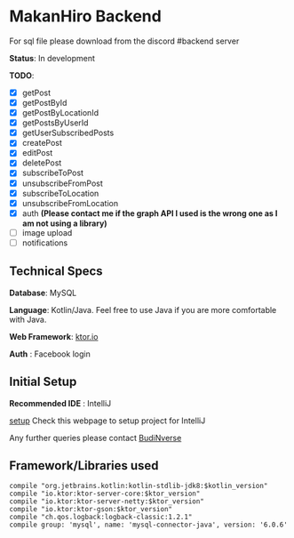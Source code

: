 # MakanHiro Backend

For sql file please download from the discord #backend server

**Status**: In development

**TODO**: 

 - [x] getPost
 - [x] getPostById
 - [x] getPostByLocationId
 - [x] getPostsByUserId
 - [x] getUserSubscribedPosts
 - [x] createPost
 - [x] editPost
 - [x] deletePost
 - [x] subscribeToPost
 - [x] unsubscribeFromPost
 - [x] subscribeToLocation
 - [x] unsubscribeFromLocation
 - [x] auth **(Please contact me if the graph API I used is the wrong one as I am not using a library)**
 - [ ] image upload
 - [ ] notifications
    
## Technical Specs
**Database**: MySQL

**Language**: Kotlin/Java. Feel free to use Java if you are more comfortable with Java.

**Web Framework**: [ktor.io](http://ktor.io/index.html)

**Auth** : Facebook login

## Initial Setup
**Recommended IDE** : IntelliJ

[setup](https://www.jetbrains.com/help/idea/gradle.html) Check this webpage to setup project for IntelliJ

 Any further queries please contact [BudiNverse](https://github.com/BudiNverse)

## Framework/Libraries used

    compile "org.jetbrains.kotlin:kotlin-stdlib-jdk8:$kotlin_version"
    compile "io.ktor:ktor-server-core:$ktor_version"
    compile "io.ktor:ktor-server-netty:$ktor_version"
    compile "io.ktor:ktor-gson:$ktor_version"
    compile "ch.qos.logback:logback-classic:1.2.1"
    compile group: 'mysql', name: 'mysql-connector-java', version: '6.0.6'
